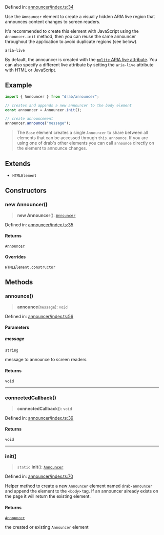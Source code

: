 Defined in: [announcer/index.ts:34](https://github.com/rossrobino/components/blob/main/packages/drab/src/announcer/index.ts#L34)

Use the `Announcer` element to create a visually hidden ARIA live region
that announces content changes to screen readers.

It's recommended to create this element with JavaScript using the `Announcer.init` method,
then you can reuse the same announcer throughout the application to avoid duplicate
regions (see below).

`aria-live`

By default, the announcer is created with the
[`polite` ARIA live attribute](https://www.sarasoueidan.com/blog/accessible-notifications-with-aria-live-regions-part-1/#1.-using-the-aria-live-attribute).
You can also specify a different live attribute by setting the `aria-live` attribute with
HTML or JavaScript.

## Example

```ts
import { Announcer } from "drab/announcer";

// creates and appends a new announcer to the body element
const announcer = Announcer.init();

// create announcement
announcer.announce("message");
```

> The `Base` element creates a single `Announcer` to share between all elements
> that can be accessed through `this.announce`. If you are using one of drab's other
> elements you can call `announce` directly on the element to announce changes.

## Extends

- `HTMLElement`

## Constructors

<a id="constructors"></a>

### new Announcer()

> **new Announcer**(): [`Announcer`](/elements/announcer/)

Defined in: [announcer/index.ts:35](https://github.com/rossrobino/components/blob/main/packages/drab/src/announcer/index.ts#L35)

#### Returns

[`Announcer`](/elements/announcer/)

#### Overrides

`HTMLElement.constructor`

## Methods

<a id="announce"></a>

### announce()

> **announce**(`message`): `void`

Defined in: [announcer/index.ts:56](https://github.com/rossrobino/components/blob/main/packages/drab/src/announcer/index.ts#L56)

#### Parameters

##### message

`string`

message to announce to screen readers

#### Returns

`void`

---

<a id="connectedcallback"></a>

### connectedCallback()

> **connectedCallback**(): `void`

Defined in: [announcer/index.ts:39](https://github.com/rossrobino/components/blob/main/packages/drab/src/announcer/index.ts#L39)

#### Returns

`void`

---

<a id="init"></a>

### init()

> `static` **init**(): [`Announcer`](/elements/announcer/)

Defined in: [announcer/index.ts:70](https://github.com/rossrobino/components/blob/main/packages/drab/src/announcer/index.ts#L70)

Helper method to create a new `Announcer` element named `drab-announcer`
and append the element to the `<body>` tag. If an announcer already exists
on the page it will return the existing element.

#### Returns

[`Announcer`](/elements/announcer/)

the created or existing `Announcer` element
